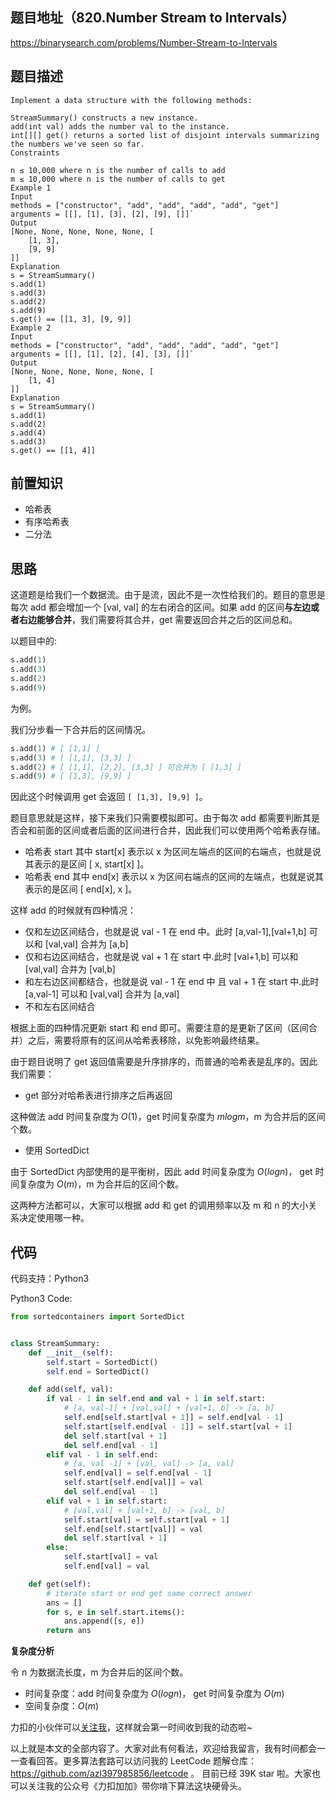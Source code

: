 ## 题目地址（820.Number Stream to Intervals）

https://binarysearch.com/problems/Number-Stream-to-Intervals

## 题目描述

```
Implement a data structure with the following methods:

StreamSummary() constructs a new instance.
add(int val) adds the number val to the instance.
int[][] get() returns a sorted list of disjoint intervals summarizing the numbers we've seen so far.
Constraints

n ≤ 10,000 where n is the number of calls to add
m ≤ 10,000 where n is the number of calls to get
Example 1
Input
methods = ["constructor", "add", "add", "add", "add", "get"]
arguments = [[], [1], [3], [2], [9], []]`
Output
[None, None, None, None, None, [
    [1, 3],
    [9, 9]
]]
Explanation
s = StreamSummary()
s.add(1)
s.add(3)
s.add(2)
s.add(9)
s.get() == [[1, 3], [9, 9]]
Example 2
Input
methods = ["constructor", "add", "add", "add", "add", "get"]
arguments = [[], [1], [2], [4], [3], []]`
Output
[None, None, None, None, None, [
    [1, 4]
]]
Explanation
s = StreamSummary()
s.add(1)
s.add(2)
s.add(4)
s.add(3)
s.get() == [[1, 4]]
```

## 前置知识

- 哈希表
- 有序哈希表
- 二分法

## 思路

这道题是给我们一个数据流。由于是流，因此不是一次性给我们的。题目的意思是每次 add 都会增加一个 [val, val] 的左右闭合的区间。如果 add 的区间**与左边或者右边能够合并**，我们需要将其合并，get 需要返回合并之后的区间总和。

以题目中的:

```py
s.add(1)
s.add(3)
s.add(2)
s.add(9)

```

为例。

我们分步看一下合并后的区间情况。

```py
s.add(1) # [ [1,1] ]
s.add(3) # [ [1,1], [3,3] ]
s.add(2) # [ [1,1], [2,2], [3,3] ] 可合并为 [ [1,3] ]
s.add(9) # [ [1,3], [9,9] ]
```

因此这个时候调用 get 会返回 `[ [1,3], [9,9] ]`。

题目意思就是这样，接下来我们只需要模拟即可。由于每次 add 都需要判断其是否会和前面的区间或者后面的区间进行合并，因此我们可以使用两个哈希表存储。

- 哈希表 start 其中 start[x] 表示以 x 为区间左端点的区间的右端点，也就是说其表示的是区间 [ x, start[x] ]。
- 哈希表 end 其中 end[x] 表示以 x 为区间右端点的区间的左端点，也就是说其表示的是区间 [ end[x], x ]。

这样 add 的时候就有四种情况：

- 仅和左边区间结合，也就是说 val - 1 在 end 中。此时 [a,val-1],[val+1,b] 可以和 [val,val] 合并为 [a,b]
- 仅和右边区间结合，也就是说 val + 1 在 start 中.此时 [val+1,b] 可以和 [val,val] 合并为 [val,b]
- 和左右边区间都结合，也就是说 val - 1 在 end 中 且 val + 1 在 start 中.此时 [a,val-1] 可以和 [val,val] 合并为 [a,val]
- 不和左右区间结合

根据上面的四种情况更新 start 和 end 即可。需要注意的是更新了区间（区间合并）之后，需要将原有的区间从哈希表移除，以免影响最终结果。

由于题目说明了 get 返回值需要是升序排序的，而普通的哈希表是乱序的。因此我们需要：

- get 部分对哈希表进行排序之后再返回

这种做法 add 时间复杂度为 $O(1)$，get 时间复杂度为 $mlogm$，m 为合并后的区间个数。

- 使用 SortedDict

由于 SortedDict 内部使用的是平衡树，因此 add 时间复杂度为 $O(logn)$， get 时间复杂度为 $O(m)$，m 为合并后的区间个数。

这两种方法都可以，大家可以根据 add 和 get 的调用频率以及 m 和 n 的大小关系决定使用哪一种。

## 代码

代码支持：Python3

Python3 Code:

```py
from sortedcontainers import SortedDict


class StreamSummary:
    def __init__(self):
        self.start = SortedDict()
        self.end = SortedDict()

    def add(self, val):
        if val - 1 in self.end and val + 1 in self.start:
            # [a, val-1] + [val,val] + [val+1, b] -> [a, b]
            self.end[self.start[val + 1]] = self.end[val - 1]
            self.start[self.end[val - 1]] = self.start[val + 1]
            del self.start[val + 1]
            del self.end[val - 1]
        elif val - 1 in self.end:
            # [a, val -1] + [val, val] -> [a, val]
            self.end[val] = self.end[val - 1]
            self.start[self.end[val]] = val
            del self.end[val - 1]
        elif val + 1 in self.start:
            # [val,val] + [val+1, b] -> [val, b]
            self.start[val] = self.start[val + 1]
            self.end[self.start[val]] = val
            del self.start[val + 1]
        else:
            self.start[val] = val
            self.end[val] = val

    def get(self):
        # iterate start or end get same correct answer
        ans = []
        for s, e in self.start.items():
            ans.append([s, e])
        return ans

```

**复杂度分析**

令 n 为数据流长度，m 为合并后的区间个数。

- 时间复杂度：add 时间复杂度为 $O(logn)$， get 时间复杂度为 $O(m)$
- 空间复杂度：$O(m)$

力扣的小伙伴可以[关注我](https://leetcode-cn.com/u/fe-lucifer/)，这样就会第一时间收到我的动态啦~

以上就是本文的全部内容了。大家对此有何看法，欢迎给我留言，我有时间都会一一查看回答。更多算法套路可以访问我的 LeetCode 题解仓库：https://github.com/azl397985856/leetcode 。 目前已经 39K star 啦。大家也可以关注我的公众号《力扣加加》带你啃下算法这块硬骨头。
